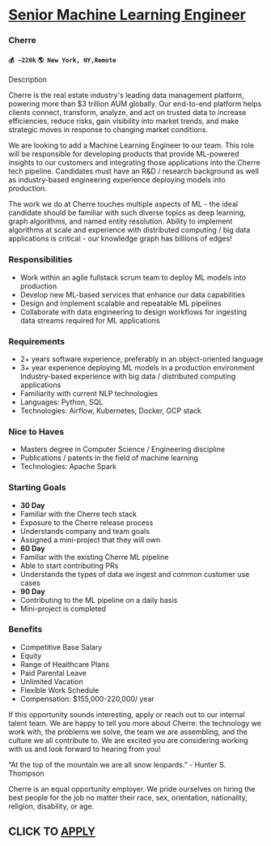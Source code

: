 # [Senior Machine Learning Engineer](https://www.remotewlb.com/apply/senior-machine-learning-engineer-87516)  
### Cherre  
#### `💰 ~220k` `🌎 New York, NY,Remote`  

Description

Cherre is the real estate industry's leading data management platform, powering more than $3 trillion AUM globally. Our end-to-end platform helps clients connect, transform, analyze, and act on trusted data to increase efficiencies, reduce risks, gain visibility into market trends, and make strategic moves in response to changing market conditions.

  

We are looking to add a Machine Learning Engineer to our team. This role will be responsible for developing products that provide ML-powered insights to our customers and integrating those applications into the Cherre tech pipeline. Candidates must have an R&D / research background as well as industry-based engineering experience deploying models into production.

  

The work we do at Cherre touches multiple aspects of ML - the ideal candidate should be familiar with such diverse topics as deep learning, graph algorithms, and named entity resolution. Ability to implement algorithms at scale and experience with distributed computing / big data applications is critical - our knowledge graph has billions of edges!

### Responsibilities

  * Work within an agile fullstack scrum team to deploy ML models into production
  * Develop new ML-based services that enhance our data capabilities
  * Design and implement scalable and repeatable ML pipelines
  * Collaborate with data engineering to design workflows for ingesting data streams required for ML applications

### Requirements

  * 2+ years software experience, preferably in an object-oriented language
  * 3+ year experience deploying ML models in a production environment Industry-based experience with big data / distributed computing applications
  * Familiarity with current NLP technologies
  * Languages: Python, SQL
  * Technologies: Airflow, Kubernetes, Docker, GCP stack

### Nice to Haves

  * Masters degree in Computer Science / Engineering discipline
  * Publications / patents in the field of machine learning
  * Technologies: Apache Spark 

### Starting Goals

  *  **30 Day**
  * Familiar with the Cherre tech stack
  * Exposure to the Cherre release process
  * Understands company and team goals
  * Assigned a mini-project that they will own
  *  **60 Day**
  * Familiar with the existing Cherre ML pipeline
  * Able to start contributing PRs
  * Understands the types of data we ingest and common customer use cases
  *  **90 Day**
  * Contributing to the ML pipeline on a daily basis
  * Mini-project is completed

### Benefits

  * Competitive Base Salary
  * Equity
  * Range of Healthcare Plans
  * Paid Parental Leave
  * Unlimited Vacation
  * Flexible Work Schedule
  * Compensation: $155,000-220,000/ year

  

  

If this opportunity sounds interesting, apply or reach out to our internal talent team. We are happy to tell you more about Cherre: the technology we work with, the problems we solve, the team we are assembling, and the culture we all contribute to. We are excited you are considering working with us and look forward to hearing from you!

  

“At the top of the mountain we are all snow leopards.” - Hunter S. Thompson

  

Cherre is an equal opportunity employer. We pride ourselves on hiring the best people for the job no matter their race, sex, orientation, nationality, religion, disability, or age.

  
## CLICK TO [APPLY](https://www.remotewlb.com/apply/senior-machine-learning-engineer-87516)

